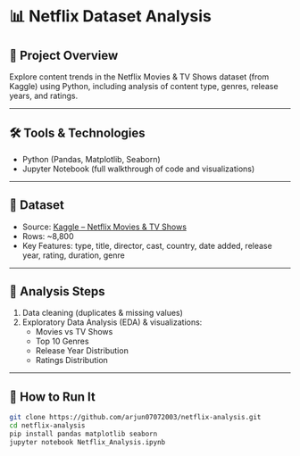 # 📊 Netflix Dataset Analysis

## 📌 Project Overview
Explore content trends in the Netflix Movies & TV Shows dataset (from Kaggle) using Python, including analysis of content type, genres, release years, and ratings.

---

## 🛠️ Tools & Technologies
- Python (Pandas, Matplotlib, Seaborn)
- Jupyter Notebook (full walkthrough of code and visualizations)

---

## 📂 Dataset
- Source: [Kaggle – Netflix Movies & TV Shows](https://www.kaggle.com/datasets/shivamb/netflix-shows)
- Rows: ~8,800
- Key Features: type, title, director, cast, country, date added, release year, rating, duration, genre

---

## 🔑 Analysis Steps
1. Data cleaning (duplicates & missing values)
2. Exploratory Data Analysis (EDA) & visualizations:
   - Movies vs TV Shows
   - Top 10 Genres
   - Release Year Distribution
   - Ratings Distribution

---

## 🚀 How to Run It
```bash
git clone https://github.com/arjun07072003/netflix-analysis.git
cd netflix-analysis
pip install pandas matplotlib seaborn
jupyter notebook Netflix_Analysis.ipynb


